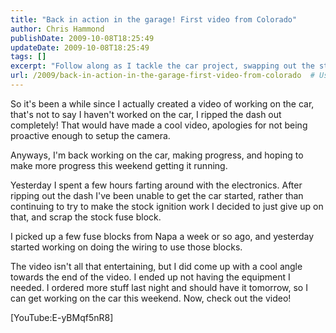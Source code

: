```yaml
---
title: "Back in action in the garage! First video from Colorado"
author: Chris Hammond
publishDate: 2009-10-08T18:25:49
updateDate: 2009-10-08T18:25:49
tags: []
excerpt: "Follow along as I tackle the car project, swapping out the stock fuse block for a new one. Stay tuned for more progress and updates this weekend! [YouTube:E-yBMqf5nR8] #carproject #fuseblock #week"
url: /2009/back-in-action-in-the-garage-first-video-from-colorado  # Use the generated URL with year
---
```

<p>So it's been a while since I actually created a video of working on the car, that's not to say I haven't worked on the car, I ripped the dash out completely! That would have made a cool video, apologies for not being proactive enough to setup the camera.</p> <p>Anyways, I'm back working on the car, making progress, and hoping to make more progress this weekend getting it running.</p> <p>Yesterday I spent a few hours farting around with the electronics. After ripping out the dash I've been unable to get the car started, rather than continuing to try to make the stock ignition work I decided to just give up on that, and scrap the stock fuse block.</p> <p>I picked up a few fuse blocks from Napa a week or so ago, and yesterday started working on doing the wiring to use those blocks.</p> <p>The video isn't all that entertaining, but I did come up with a cool angle towards the end of the video. I ended up not having the equipment I needed. I ordered more stuff last night and should have it tomorrow, so I can get working on the car this weekend. Now, check out the video!</p> <p>[YouTube:E-yBMqf5nR8]</p>


